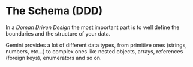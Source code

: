 # The Schema (DDD)

In a _Doman Driven Design_ the most important part is to well define the boundaries and the structure of your data.

Gemini provides a lot of different data types, from primitive ones (strings, numbers, etc...) to complex ones like nested objects, arrays, references (foreign keys), enumerators and so on.

